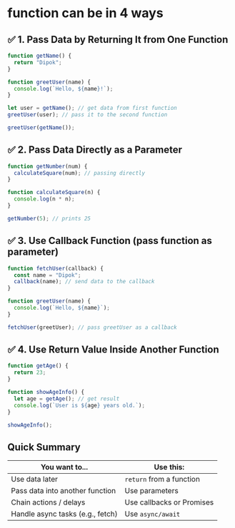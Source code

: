 # function can be in 4 ways

## ✅ 1. Pass Data by Returning It from One Function

```js
function getName() {
  return "Dipok";
}

function greetUser(name) {
  console.log(`Hello, ${name}!`);
}

let user = getName(); // get data from first function
greetUser(user); // pass it to the second function
```

```js
greetUser(getName());
```

## ✅ 2. Pass Data Directly as a Parameter

```js
function getNumber(num) {
  calculateSquare(num); // passing directly
}

function calculateSquare(n) {
  console.log(n * n);
}

getNumber(5); // prints 25
```

## ✅ 3. Use Callback Function (pass function as parameter)

```js
function fetchUser(callback) {
  const name = "Dipok";
  callback(name); // send data to the callback
}

function greetUser(name) {
  console.log(`Hello, ${name}`);
}

fetchUser(greetUser); // pass greetUser as a callback
```

## ✅ 4. Use Return Value Inside Another Function

```js
function getAge() {
  return 23;
}

function showAgeInfo() {
  let age = getAge(); // get result
  console.log(`User is ${age} years old.`);
}

showAgeInfo();
```

## Quick Summary

| You want to...                   | Use this:                 |
| -------------------------------- | ------------------------- |
| Use data later                   | `return` from a function  |
| Pass data into another function  | Use parameters            |
| Chain actions / delays           | Use callbacks or Promises |
| Handle async tasks (e.g., fetch) | Use `async/await `        |
